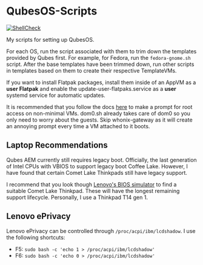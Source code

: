 # QubesOS-Scripts

[![ShellCheck](https://github.com/TommyTran732/QubesOS-Scripts/actions/workflows/shellcheck.yml/badge.svg)](https://github.com/TommyTran732/QubesOS-Scripts/actions/workflows/shellcheck.yml)

My scripts for setting up QubesOS. 

For each OS, run the script associated with them to trim down the templates provided by Qubes first. For example, for Fedora, run the `fedora-gnome.sh` script. After the base templates have been trimmed down, run other scripts in templates based on them to create their respective TemplateVMs.

If you want to install Flatpak packages, install them inside of an AppVM as a **user Flatpak** and enable the update-user-flatpaks.service as a **user** systemd service for automatic updates.

It is recommended that you follow the docs [here](https://www.qubes-os.org/doc/vm-sudo/#replacing-passwordless-root-access-with-dom0-user-prompt) to make a prompt for root access on non-minimal VMs. dom0.sh already takes care of dom0 so you only need to worry about the guests. Skip whonix-gateway as it will create an annoying prompt every time a VM attached to it boots.

## Laptop Recommendations

Qubes AEM currently still requires legacy boot. Officially, the last generation of Intel CPUs with VBIOS to support legacy boot Coffee Lake. However, I have found that certain Comet Lake Thinkpads still have legacy support.

I recommend that you look though [Lenovo's BIOS simulator](https://download.lenovo.com/bsco/index.html#/) to find a suitable Comet Lake Thinkpad. These will have the longest remaining support lifecycle. Personally, I use a Thinkpad T14 gen 1.

## Lenovo ePrivacy

Lenovo ePrivacy can be controlled through `/proc/acpi/ibm/lcdshadow`. I use the following shortcuts:

- F5: `sudo bash -c 'echo 1 > /proc/acpi/ibm/lcdshadow'`
- F6: `sudo bash -c 'echo 0 > /proc/acpi/ibm/lcdshadow'`
